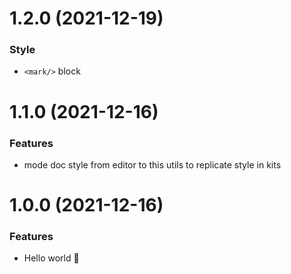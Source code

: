 # 1.2.0 (2021-12-19)

### Style

- `<mark/>` block

# 1.1.0 (2021-12-16)

### Features

- mode doc style from editor to this utils to replicate style in kits

# 1.0.0 (2021-12-16)

### Features

- Hello world 👋
